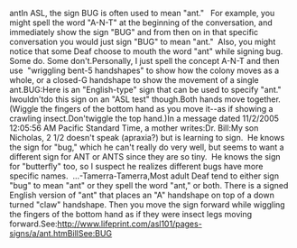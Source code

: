 antIn ASL, the sign BUG is often used to mean "ant."   
For example, you might spell the word "A-N-T" at the beginning of the 
conversation, and immediately show the sign "BUG" and from then on in that 
specific conversation you would just sign "BUG" to mean "ant."  Also, you 
might notice that some Deaf choose to mouth the word "ant" while signing bug. 
Some do. Some don't.Personally, 
I just spell the concept A-N-T and then use  "wriggling bent-5 handshapes" 
to show how the colony moves as a whole, or a closed-G handshape to show the 
movement of a single ant.BUG:Here is an "English-type" sign that can be used to 
specify "ant."  Iwouldn'tdo this sign on an "ASL test" though.Both hands move together.(Wiggle the fingers of the bottom hand as you move it--as if showing a crawling 
insect.Don'twiggle the top hand.)In a message dated 11/2/2005 12:05:56 AM Pacific Standard Time, a mother 
		writes:Dr. Bill:My son Nicholas, 2 1/2 doesn't speak (apraxia?) but is learning to 
			sign.  He knows the sign for "bug," which he can't really do very 
			well, but seems to want a different sign for ANT or ANTS since they 
			are so tiny.  He knows the sign for "butterfly" too, so I suspect he 
			realizes different bugs have more specific names.  ...-Tamerra-Tamerra,Most adult Deaf tend to either sign "bug" to mean "ant" or they spell the 
	word "ant," or both. There is a signed English version of "ant" that places 
	an "A" handshape on top of a down turned "claw" handshape. Then you move the 
	sign forward while wiggling the fingers of the bottom hand as if they were 
	insect legs moving forward.See:http://www.lifeprint.com/asl101/pages-signs/a/ant.htmBillSee:BUG